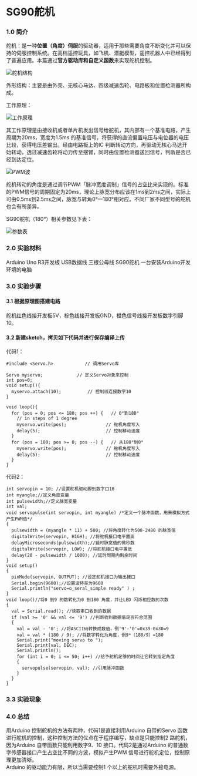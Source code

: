 # SG90舵机

### 1.0 简介

舵机：是一种**位置（角度）伺服**的驱动器，适用于那些需要角度不断变化并可以保持的伺服控制系统。在高档遥控玩具，如飞机、潜艇模型，遥控机器人中已经得到了普遍应用。本篇通过**官方驱动库和自定义函数**来实现舵机控制。

![舵机结构](https://img-blog.csdnimg.cn/20210207094120658.jpg?x-oss-process=image/watermark,type\_ZmFuZ3poZW5naGVpdGk,shadow\_10,text\_aHR0cHM6Ly9ibG9nLmNzZG4ubmV0L1ZPUjIzNA==,size\_16,color\_FFFFFF,t\_70#pic\_center)

外形结构：主要是由外壳、无核心马达、四级减速齿轮、电路板和位置检测器所构成。

工作原理：

![工作原理](https://img-blog.csdnimg.cn/20210207135457109.gif#pic\_center)

其工作原理是由接收机或者单片机发出信号给舵机，其内部有一个基准电路，产生周期为20ms，宽度为1.5ms 的基准信号，将获得的直流偏置电压与电位器的电压比较，获得电压差输出。经由电路板上的IC 判断转动方向，再驱动无核心马达开始转动，透过减速齿轮将动力传至摆臂，同时由位置检测器送回信号，判断是否已经到达定位。

![PWM波](https://img-blog.csdnimg.cn/20210207094959632.jpg?x-oss-process=image/watermark,type\_ZmFuZ3poZW5naGVpdGk,shadow\_10,text\_aHR0cHM6Ly9ibG9nLmNzZG4ubmV0L1ZPUjIzNA==,size\_16,color\_FFFFFF,t\_70#pic\_center)

舵机转动的角度是通过调节PWM「脉冲宽度调制」信号的占空比来实现的。标准的PWM信号的周期固定为20ms，理论上脉宽分布应该在1ms到2ms之间，实际上可由0.5ms到2.5ms之间，脉宽与转角0°—180°相对应。不同厂家不同型号的舵机也会有所差异。

SG90舵机（180°）相关参数见下表：

![参数表](https://img-blog.csdnimg.cn/2021020715034532.png?x-oss-process=image/watermark,type\_ZmFuZ3poZW5naGVpdGk,shadow\_10,text\_aHR0cHM6Ly9ibG9nLmNzZG4ubmV0L1ZPUjIzNA==,size\_16,color\_FFFFFF,t\_70#pic\_center)

### 2.0 实验材料

Arduino Uno R3开发板 USB数据线 三根公母线 SG90舵机 一台安装Arduino开发环境的电脑

### 3.0 实验步骤

#### 3.1 根据原理图搭建电路

舵机红色线接开发板5V，棕色线接开发板GND，橙色信号线接开发板数字引脚10。

#### 3.2 新建sketch，拷贝如下代码并进行保存编译上传

代码1：

```
#include <Servo.h>            // 调用Servo库

Servo myservo;             // 定义Servo对象来控制
int pos=0;    
void setup(){
  myservo.attach(10);          // 控制线连接数字10
}

void loop(){
  for (pos = 0; pos <= 180; pos ++) {   // 0°到180°
    // in steps of 1 degree
    myservo.write(pos);               // 舵机角度写入
    delay(5);                         // 控制移动速度
  }
  for (pos = 180; pos >= 0; pos --) {   // 从180°到0°
    myservo.write(pos);               // 舵机角度写入
    delay(5);                         // 控制移动速度
  }
}
```

代码2：

```
int servopin = 10; //设置舵机驱动脚到数字口10
int myangle;//定义角度变量
int pulsewidth;//定义脉宽变量
int val;
void servopulse(int servopin, int myangle) /*定义一个脉冲函数，用来模拟方式产生PWM值*/
{
  pulsewidth = (myangle * 11) + 500; //将角度转化为500-2480 的脉宽值
  digitalWrite(servopin, HIGH); //将舵机接口电平置高
  delayMicroseconds(pulsewidth);//延时脉宽值的微秒数
  digitalWrite(servopin, LOW); //将舵机接口电平置低
  delay(20 - pulsewidth / 1000); //延时周期内剩余时间
}
void setup()
{
  pinMode(servopin, OUTPUT); //设定舵机接口为输出接口
  Serial.begin(9600);//设置波特率为9600
  Serial.println("servo=o_seral_simple ready" ) ;
}
void loop()//将0 到9 的数转化为0 到180 角度，并让LED 闪烁相应数的次数
{
  val = Serial.read(); //读取串口收到的数据
  if (val >= '0' && val <= '9') //判断收到数据值是否符合范围
  {
    val = val - '0'; //将ASCII码转换成数值，例'9'-'0'=0x39-0x30=9
    val = val * (180 / 9); //将数字转化为角度，例9*（180/9）=180
    Serial.print("moving servo to ");
    Serial.print(val, DEC);
    Serial.println();
    for (int i = 0; i <= 50; i++) //给予舵机足够的时间让它转到指定角度
    {
      servopulse(servopin, val); //引用脉冲函数
    }
  }
}      
```

### 3.3 实验现象

### 4.0 总结

用Arduino 控制舵机的方法有两种，代码1是直接利用Arduino 自带的Servo 函数进行舵机的控制，这种控制方法的优点在于程序编写，缺点是只能控制2 路舵机，因为Arduino 自带函数只能利用数字9、10 接口。代码2是通过Arduino 的普通数字传感器接口产生占空比不同的方波，模拟产生PWM 信号进行舵机定位，控制原理更加清晰。\
Arduino 的驱动能力有限，所以当需要控制1 个以上的舵机时需要外接电源。
